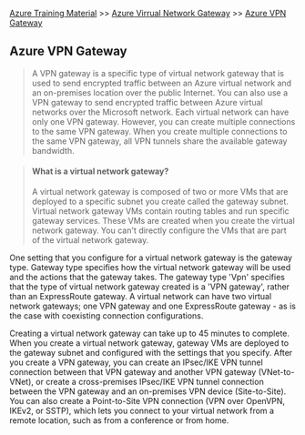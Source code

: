 [Azure Training Material](../index.md) >> [Azure Virrual Network Gateway](index.md) >> [Azure VPN Gateway](.)

## Azure VPN Gateway

>A VPN gateway is a specific type of virtual network gateway that is used to send encrypted traffic between an Azure virtual network and an on-premises location over the public Internet. You can also use a VPN gateway to send encrypted traffic between Azure virtual networks over the Microsoft network. Each virtual network can have only one VPN gateway. However, you can create multiple connections to the same VPN gateway. When you create multiple connections to the same VPN gateway, all VPN tunnels share the available gateway bandwidth.

> #### What is a virtual network gateway?
>A virtual network gateway is composed of two or more VMs that are deployed to a specific subnet you create called the gateway subnet. Virtual network gateway VMs contain routing tables and run specific gateway services. These VMs are created when you create the virtual network gateway. You can't directly configure the VMs that are part of the virtual network gateway.

One setting that you configure for a virtual network gateway is the gateway type. Gateway type specifies how the virtual network gateway will be used and the actions that the gateway takes. The gateway type 'Vpn' specifies that the type of virtual network gateway created is a 'VPN gateway', rather than an ExpressRoute gateway. A virtual network can have two virtual network gateways; one VPN gateway and one ExpressRoute gateway - as is the case with coexisting connection configurations. 

Creating a virtual network gateway can take up to 45 minutes to complete. When you create a virtual network gateway, gateway VMs are deployed to the gateway subnet and configured with the settings that you specify. After you create a VPN gateway, you can create an IPsec/IKE VPN tunnel connection between that VPN gateway and another VPN gateway (VNet-to-VNet), or create a cross-premises IPsec/IKE VPN tunnel connection between the VPN gateway and an on-premises VPN device (Site-to-Site). You can also create a Point-to-Site VPN connection (VPN over OpenVPN, IKEv2, or SSTP), which lets you connect to your virtual network from a remote location, such as from a conference or from home.
